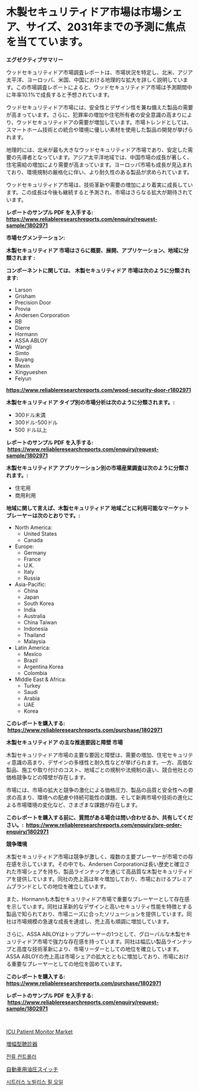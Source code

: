 <p><h1>木製セキュリティドア市場は市場シェア、サイズ、2031年までの予測に焦点を当てています。</h1></p><p><strong>エグゼクティブサマリー</strong></p>
<p><p>ウッドセキュリティドア市場調査レポートは、市場状況を特定し、北米、アジア太平洋、ヨーロッパ、米国、中国における地理的な拡大を詳しく説明しています。この市場調査レポートによると、ウッドセキュリティドア市場は予測期間中に年率10.1%で成長すると予想されています。</p><p>ウッドセキュリティドア市場には、安全性とデザイン性を兼ね備えた製品の需要が高まっています。さらに、犯罪率の増加や住宅所有者の安全意識の高まりにより、ウッドセキュリティドアの需要が増加しています。市場トレンドとしては、スマートホーム技術との統合や環境に優しい素材を使用した製品の開発が挙げられます。</p><p>地理的には、北米が最も大きなウッドセキュリティドア市場であり、安定した需要の先導者となっています。アジア太平洋地域では、中国市場の成長が著しく、住宅需給の増加により需要が高まっています。ヨーロッパ市場も成長が見込まれており、環境規制の厳格化に伴い、より耐久性のある製品が求められています。</p><p>ウッドセキュリティドア市場は、技術革新や需要の増加により着実に成長しています。この成長は今後も継続すると予測され、市場はさらなる拡大が期待されています。</p></p>
<p><strong>レポートのサンプル PDF を入手する: <a href="https://www.reliableresearchreports.com/enquiry/request-sample/1802971">https://www.reliableresearchreports.com/enquiry/request-sample/1802971</a></strong></p>
<p><strong>市場セグメンテーション:</strong></p>
<p><strong> 木製セキュリティドア 市場はさらに概要、展開、アプリケーション、地域に分類されます :</strong></p>
<p><strong>コンポーネントに関しては、 木製セキュリティドア 市場は次のように分類されます: &nbsp;</strong></p>
<p><ul><li>Larson</li><li>Grisham</li><li>Precision Door</li><li>Provia</li><li>Andersen Corporation</li><li>RB</li><li>Dierre</li><li>Hormann</li><li>ASSA ABLOY</li><li>Wangli</li><li>Simto</li><li>Buyang</li><li>Mexin</li><li>Xingyueshen</li><li>Feiyun</li></ul></p>
<p><strong><a href="https://www.reliableresearchreports.com/wood-security-door-r1802971">https://www.reliableresearchreports.com/wood-security-door-r1802971</a></strong></p>
<p><strong> 木製セキュリティドア タイプ別の市場分析は次のように分類されます。:</strong></p>
<p><ul><li>300ドル未満</li><li>300ドル-500ドル</li><li>500 ドル以上</li></ul></p>
<p><strong>レポートのサンプル PDF を入手する: &nbsp;<a href="https://www.reliableresearchreports.com/enquiry/request-sample/1802971">https://www.reliableresearchreports.com/enquiry/request-sample/1802971</a></strong></p>
<p><strong> 木製セキュリティドア アプリケーション別の市場産業調査は次のように分類されます。:</strong></p>
<p><ul><li>住宅用</li><li>商用利用</li></ul></p>
<p><strong>地域に関して言えば、木製セキュリティドア 地域ごとに利用可能なマーケットプレーヤーは次のとおりです。:</strong></p>
<p><ul>
    <li>
        North America:
        <ul>
            <li>United States</li>
            <li>Canada</li>
        </ul>
    </li>
    <li>
        Europe:
        <ul>
            <li>Germany</li>
            <li>France</li>
            <li>U.K.</li>
            <li>Italy</li>
            <li>Russia</li>
        </ul>
    </li>
    <li>
        Asia-Pacific:
        <ul>
            <li>China</li>
            <li>Japan</li>
            <li>South Korea</li>
            <li>India</li>
            <li>Australia</li>
            <li>China Taiwan</li>
            <li>Indonesia</li>
            <li>Thailand</li>
            <li>Malaysia</li>
        </ul>
    </li>
    <li>
        Latin America:
        <ul>
            <li>Mexico</li>
            <li>Brazil</li>
            <li>Argentina Korea</li>
            <li>Colombia</li>
        </ul>
    </li>
    <li>
        Middle East & Africa:
        <ul>
            <li>Turkey</li>
            <li>Saudi</li>
            <li>Arabia</li>
            <li>UAE</li>
            <li>Korea</li>
        </ul>
    </li>
    </ul></p>
<p><strong>このレポートを購入する: &nbsp;<a href="https://www.reliableresearchreports.com/purchase/1802971">https://www.reliableresearchreports.com/purchase/1802971</a></strong></p>
<p><strong>木製セキュリティドア の主な推進要因と障壁 市場</strong></p>
<p><p>木製セキュリティドア市場の主要な要因と障壁は、需要の増加、住宅セキュリティ意識の高まり、デザインの多様性と耐久性などが挙げられます。一方、高価な製品、施工や取り付けのコスト、地域ごとの規制や法規制の違い、競合他社との価格競争などの障壁が存在します。</p><p>市場には、市場の拡大と競争の激化による価格圧力、製品の品質と安全性への要求の高まり、環境への配慮や持続可能性の課題、そして新興市場や技術の進化による市場環境の変化など、さまざまな課題が存在します。</p></p>
<p><strong>このレポートを購入する前に、質問がある場合は問い合わせるか、共有してください。:&nbsp; <a href="https://www.reliableresearchreports.com/enquiry/pre-order-enquiry/1802971">https://www.reliableresearchreports.com/enquiry/pre-order-enquiry/1802971</a></strong></p>
<p><strong>競争環境</strong></p>
<p><p>木製セキュリティドア市場は競争が激しく、複数の主要プレーヤーが市場での存在感を示しています。その中でも、Andersen Corporationは長い歴史と確立された市場シェアを持ち、製品ラインナップを通じて高品質な木製セキュリティドアを提供しています。同社の売上高は年々増加しており、市場におけるプレミアムブランドとしての地位を確立しています。</p><p>また、Hormannも木製セキュリティドア市場で重要なプレーヤーとして存在感を示しています。同社は革新的なデザインと高いセキュリティ性能を特徴とする製品で知られており、市場ニーズに合ったソリューションを提供しています。同社は市場規模の急速な成長を達成し、売上高も順調に増加しています。</p><p>さらに、ASSA ABLOYはトッププレーヤーの1つとして、グローバルな木製セキュリティドア市場で強力な存在感を持っています。同社は幅広い製品ラインナップと高度な技術革新により、市場リーダーとしての地位を確立しています。ASSA ABLOYの売上高は市場シェアの拡大とともに増加しており、市場における重要なプレーヤーとしての地位を固めています。</p></p>
<p><strong>このレポートを購入する: &nbsp; <a href="https://www.reliableresearchreports.com/purchase/1802971">https://www.reliableresearchreports.com/purchase/1802971</a></strong></p>
<p><strong>レポートのサンプル PDF を入手する: &nbsp;<a href="https://www.reliableresearchreports.com/enquiry/request-sample/1802971">https://www.reliableresearchreports.com/enquiry/request-sample/1802971</a></strong><strong></strong></p>
<p>&nbsp;</p>
<p><p><a href="https://github.com/PeterParrish5/Market-Research-Report-List-4/blob/main/icu-patient-monitor-market.md">ICU Patient Monitor Market</a></p><p><a href="https://medium.com/@logaolloway76845/%E6%8B%A1%E5%BC%B5%E8%81%B4%E8%A8%BA%E5%99%A8%E3%81%AE%E5%B8%82%E5%A0%B4%E8%A6%8F%E6%A8%A1-cagr-%E3%83%88%E3%83%AC%E3%83%B3%E3%83%892024-2030-5534f2dab61a">増幅型聴診器</a></p><p><a href="https://medium.com/@jackieshlerin9805/%ED%98%84%EC%9E%AC-%EC%BB%A8%ED%8A%B8%EB%A1%A4%EB%9F%AC-%EC%8B%9C%EC%9E%A5-%EB%B3%B4%EA%B3%A0%EC%84%9C%EB%8A%94-%EC%9D%B4-%EC%8B%9C%EC%9E%A5%EC%9D%98-%EC%B5%9C%EC%8B%A0-%ED%8A%B8%EB%A0%8C%EB%93%9C%EC%99%80-%EC%84%B1%EC%9E%A5-%EA%B8%B0%ED%9A%8C%EB%A5%BC-%EB%B3%B4%EC%97%AC%EC%A4%8D%EB%8B%88%EB%8B%A4-4983901b5a00">전류 컨트롤러</a></p><p><a href="https://medium.com/@pollynsatcherayted345/%E8%87%AA%E5%8B%95%E8%BB%8A%E7%94%A8%E3%82%AA%E3%82%A4%E3%83%AB%E5%9C%A7%E5%8A%9B%E3%82%B9%E3%82%A4%E3%83%83%E3%83%81%E5%B8%82%E5%A0%B4-2031%E5%B9%B4%E3%81%BE%E3%81%A7%E3%81%AE%E6%88%90%E5%8A%9F%E3%81%97%E3%81%9F%E3%83%93%E3%82%B8%E3%83%8D%E3%82%B9%E6%88%A6%E7%95%A5%E3%81%AE%E9%8D%B5-06be6db7fbf8">自動車用油圧スイッチ</a></p><p><a href="https://medium.com/@brisamorar2023/%EC%8B%9C%ED%8A%B8%EB%9F%AC%EC%8A%A4-%EB%85%B8%EB%B9%8C%EB%A6%AC%EC%8A%A4-%ED%95%84-%EC%98%A4%EC%9D%BC-%EC%8B%9C%EC%9E%A5-%EC%A2%85%EB%A5%98-%EC%9D%91%EC%9A%A9-%EB%B0%8F-%EC%A7%80%EB%A6%AC%EC%97%90-%EC%9D%98%ED%95%9C-%ED%8F%AC%EA%B4%84%EC%A0%81-%ED%8F%89%EA%B0%80-49313d470c6d">시트러스 노빌리스 필 오일</a></p></p>